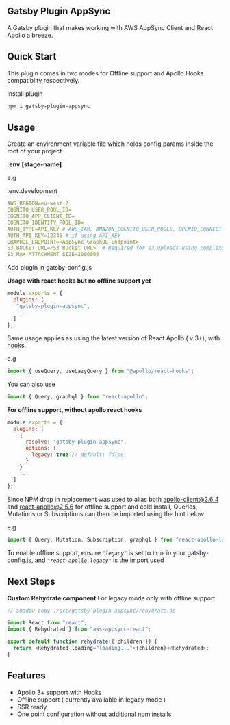 ## Gatsby Plugin AppSync

A Gatsby plugin that makes working with AWS AppSync Client and React Apollo a breeze.

## Quick Start

This plugin comes in two modes for Offline support and Apollo Hooks compatiblity respectively.

Install plugin

```bash
npm i gatsby-plugin-appsync
```

## Usage

Create an environment variable file which holds config params inside the root of your project

**.env.[stage-name]**

e.g

.env.development

```yaml
AWS_REGION=eu-west-2
COGNITO_USER_POOL_ID=
COGNITO_APP_CLIENT_ID=
COGNITO_IDENTITY_POOL_ID=
AUTH_TYPE=API_KEY # AWS_IAM, AMAZON_COGNITO_USER_POOLS, OPENID_CONNECT
AUTH_API_KEY=12345 # if using API_KEY
GRAPHQL_ENDPOINT=<AppSync GraphQL Endpoint>
S3_BUCKET_URL=<S3 Bucket URL>  # Required for s3 uploads using complexObjectsCredentials
S3_MAX_ATTACHMENT_SIZE=2000000
```

Add plugin in gatsby-config.js

**Usage with react hooks but no offline support yet**

```js
module.exports = {
  plugins: [
   "gatsby-plugin-appsync",
    ...
  ]
};
```

Same usage applies as using the latest version of React Apollo ( v 3+), with hooks.

e.g

```js
import { useQuery, useLazyQuery } from "@apollo/react-hooks";
```

You can also use

```js
import { Query, graphql } from "react-apollo";
```

**For offline support, without apollo react hooks**

```js
module.exports = {
  plugins: [
    {
      resolve: "gatsby-plugin-appsync",
      options: {
        legacy: true // default: false
      }
    }
    ...
  ]
};
```

Since NPM drop in replacement was used to alias both apollo-client@2.6.4 and react-apollo@2.5.6 for offline support and cold install, Queries, Mutations or Subscriptions can then be imported using the hint below

e.g

```js
import { Query, Mutation, Subscription, graphql } from "react-apollo-legacy";
```

To enable offline support, ensure _`"legacy"`_ is set to `true` in your gatsby-config.js, and _`"react-apollo-legacy"`_ is the import used

## Next Steps

**Custom Rehydrate component**
For legacy mode only with offline support

```js
// Shadow copy ./src/gatsby-plugin-appsync/rehydrate.js

import React from "react";
import { Rehydrated } from "aws-appsync-react";

export default function rehydrate({ children }) {
  return <Rehydrated loading="loading...">{children}</Rehydrated>;
}
```

## Features

- Apollo 3+ support with Hooks
- Offline support ( currently available in legacy mode )
- SSR ready
- One point configuration without additional npm installs
